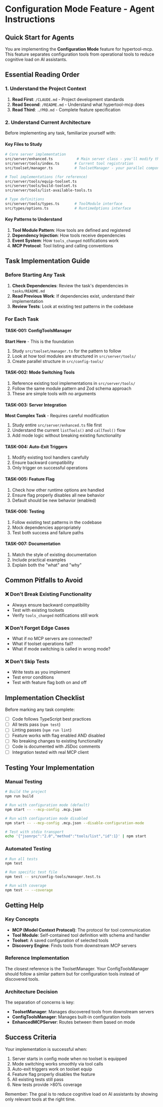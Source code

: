 # Configuration Mode Feature - Agent Instructions

## Quick Start for Agents

You are implementing the **Configuration Mode** feature for hypertool-mcp. This feature separates configuration tools from operational tools to reduce cognitive load on AI assistants.

## Essential Reading Order

### 1. Understand the Project Context
1. **Read First**: `/CLAUDE.md` - Project development standards
2. **Read Second**: `/README.md` - Understand what hypertool-mcp does
3. **Read Third**: `./PRD.md` - Complete feature specification

### 2. Understand Current Architecture
Before implementing any task, familiarize yourself with:

#### Key Files to Study
```bash
# Core server implementation
src/server/enhanced.ts           # Main server class - you'll modify this
src/server/tools/index.ts       # Current tool registration
src/toolset/manager.ts          # ToolsetManager - your parallel component

# Tool implementations (for reference)
src/server/tools/equip-toolset.ts
src/server/tools/build-toolset.ts
src/server/tools/list-available-tools.ts

# Type definitions
src/server/tools/types.ts       # ToolModule interface
src/types/options.ts            # RuntimeOptions interface
```

#### Key Patterns to Understand
1. **Tool Module Pattern**: How tools are defined and registered
2. **Dependency Injection**: How tools receive dependencies
3. **Event System**: How `tools_changed` notifications work
4. **MCP Protocol**: Tool listing and calling conventions

## Task Implementation Guide

### Before Starting Any Task

1. **Check Dependencies**: Review the task's dependencies in `tasks/README.md`
2. **Read Previous Work**: If dependencies exist, understand their implementation
3. **Review Tests**: Look at existing test patterns in the codebase

### For Each Task

#### TASK-001: ConfigToolsManager
**Start Here** - This is the foundation
1. Study `src/toolset/manager.ts` for the pattern to follow
2. Look at how tool modules are structured in `src/server/tools/`
3. Create parallel structure in `src/config-tools/`

#### TASK-002: Mode Switching Tools
1. Reference existing tool implementations in `src/server/tools/`
2. Follow the same module pattern and Zod schema approach
3. These are simple tools with no arguments

#### TASK-003: Server Integration
**Most Complex Task** - Requires careful modification
1. Study entire `src/server/enhanced.ts` file first
2. Understand the current `listTools()` and `callTool()` flow
3. Add mode logic without breaking existing functionality

#### TASK-004: Auto-Exit Triggers
1. Modify existing tool handlers carefully
2. Ensure backward compatibility
3. Only trigger on successful operations

#### TASK-005: Feature Flag
1. Check how other runtime options are handled
2. Ensure flag properly disables all new behavior
3. Default should be new behavior (enabled)

#### TASK-006: Testing
1. Follow existing test patterns in the codebase
2. Mock dependencies appropriately
3. Test both success and failure paths

#### TASK-007: Documentation
1. Match the style of existing documentation
2. Include practical examples
3. Explain both the "what" and "why"

## Common Pitfalls to Avoid

### ❌ Don't Break Existing Functionality
- Always ensure backward compatibility
- Test with existing toolsets
- Verify `tools_changed` notifications still work

### ❌ Don't Forget Edge Cases
- What if no MCP servers are connected?
- What if toolset operations fail?
- What if mode switching is called in wrong mode?

### ❌ Don't Skip Tests
- Write tests as you implement
- Test error conditions
- Test with feature flag both on and off

## Implementation Checklist

Before marking any task complete:

- [ ] Code follows TypeScript best practices
- [ ] All tests pass (`npm test`)
- [ ] Linting passes (`npm run lint`)
- [ ] Feature works with flag enabled AND disabled
- [ ] No breaking changes to existing functionality
- [ ] Code is documented with JSDoc comments
- [ ] Integration tested with real MCP client

## Testing Your Implementation

### Manual Testing
```bash
# Build the project
npm run build

# Run with configuration mode (default)
npm start -- --mcp-config .mcp.json

# Run with configuration mode disabled
npm start -- --mcp-config .mcp.json --disable-configuration-mode

# Test with stdio transport
echo '{"jsonrpc":"2.0","method":"tools/list","id":1}' | npm start
```

### Automated Testing
```bash
# Run all tests
npm test

# Run specific test file
npm test -- src/config-tools/manager.test.ts

# Run with coverage
npm test -- --coverage
```

## Getting Help

### Key Concepts
- **MCP (Model Context Protocol)**: The protocol for tool communication
- **Tool Module**: Self-contained tool definition with schema and handler
- **Toolset**: A saved configuration of selected tools
- **Discovery Engine**: Finds tools from downstream MCP servers

### Reference Implementation
The closest reference is the ToolsetManager. Your ConfigToolsManager should follow a similar pattern but for configuration tools instead of discovered tools.

### Architecture Decision
The separation of concerns is key:
- **ToolsetManager**: Manages discovered tools from downstream servers
- **ConfigToolsManager**: Manages built-in configuration tools
- **EnhancedMCPServer**: Routes between them based on mode

## Success Criteria

Your implementation is successful when:
1. Server starts in config mode when no toolset is equipped
2. Mode switching works smoothly via tool calls
3. Auto-exit triggers work on toolset equip
4. Feature flag properly disables the feature
5. All existing tests still pass
6. New tests provide >80% coverage

Remember: The goal is to reduce cognitive load on AI assistants by showing only relevant tools at the right time.
